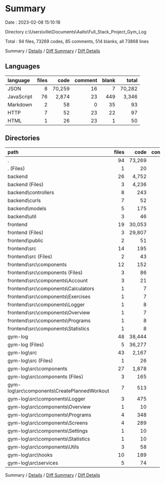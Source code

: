 # Summary

Date : 2023-02-08 15:10:18

Directory c:\\Users\\ville\\Documents\\Aalto\\Full_Stack_Project_Gym_Log

Total : 94 files,  73269 codes, 85 comments, 514 blanks, all 73868 lines

Summary / [Details](details.md) / [Diff Summary](diff.md) / [Diff Details](diff-details.md)

## Languages
| language | files | code | comment | blank | total |
| :--- | ---: | ---: | ---: | ---: | ---: |
| JSON | 8 | 70,259 | 16 | 7 | 70,282 |
| JavaScript | 76 | 2,874 | 23 | 449 | 3,346 |
| Markdown | 2 | 58 | 0 | 35 | 93 |
| HTTP | 7 | 52 | 23 | 22 | 97 |
| HTML | 1 | 26 | 23 | 1 | 50 |

## Directories
| path | files | code | comment | blank | total |
| :--- | ---: | ---: | ---: | ---: | ---: |
| . | 94 | 73,269 | 85 | 514 | 73,868 |
| . (Files) | 1 | 20 | 0 | 2 | 22 |
| backend | 26 | 4,752 | 36 | 136 | 4,924 |
| backend (Files) | 3 | 4,236 | 0 | 16 | 4,252 |
| backend\\controllers | 8 | 243 | 12 | 68 | 323 |
| backend\\curls | 7 | 52 | 23 | 22 | 97 |
| backend\\models | 5 | 175 | 0 | 17 | 192 |
| backend\\util | 3 | 46 | 1 | 13 | 60 |
| frontend | 19 | 30,053 | 25 | 79 | 30,157 |
| frontend (Files) | 3 | 29,807 | 0 | 35 | 29,842 |
| frontend\\public | 2 | 51 | 23 | 2 | 76 |
| frontend\\src | 14 | 195 | 2 | 42 | 239 |
| frontend\\src (Files) | 2 | 43 | 1 | 11 | 55 |
| frontend\\src\\components | 12 | 152 | 1 | 31 | 184 |
| frontend\\src\\components (Files) | 3 | 86 | 1 | 13 | 100 |
| frontend\\src\\components\\Account | 3 | 21 | 0 | 6 | 27 |
| frontend\\src\\components\\Calculators | 1 | 7 | 0 | 2 | 9 |
| frontend\\src\\components\\Exercises | 1 | 7 | 0 | 2 | 9 |
| frontend\\src\\components\\Logger | 1 | 8 | 0 | 2 | 10 |
| frontend\\src\\components\\Overview | 1 | 7 | 0 | 2 | 9 |
| frontend\\src\\components\\Programs | 1 | 8 | 0 | 2 | 10 |
| frontend\\src\\components\\Statistics | 1 | 8 | 0 | 2 | 10 |
| gym-log | 48 | 38,444 | 24 | 297 | 38,765 |
| gym-log (Files) | 5 | 36,277 | 16 | 5 | 36,298 |
| gym-log\\src | 43 | 2,167 | 8 | 292 | 2,467 |
| gym-log\\src (Files) | 1 | 26 | 0 | 2 | 28 |
| gym-log\\src\\components | 27 | 1,878 | 4 | 189 | 2,071 |
| gym-log\\src\\components (Files) | 3 | 165 | 0 | 21 | 186 |
| gym-log\\src\\components\\CreatePlannedWorkout | 7 | 513 | 2 | 59 | 574 |
| gym-log\\src\\components\\Logger | 3 | 475 | 2 | 35 | 512 |
| gym-log\\src\\components\\Overview | 1 | 10 | 0 | 3 | 13 |
| gym-log\\src\\components\\Programs | 4 | 348 | 0 | 28 | 376 |
| gym-log\\src\\components\\Screens | 4 | 289 | 0 | 24 | 313 |
| gym-log\\src\\components\\Settings | 1 | 10 | 0 | 3 | 13 |
| gym-log\\src\\components\\Statistics | 1 | 10 | 0 | 3 | 13 |
| gym-log\\src\\components\\Utils | 3 | 58 | 0 | 13 | 71 |
| gym-log\\src\\hooks | 10 | 189 | 2 | 67 | 258 |
| gym-log\\src\\services | 5 | 74 | 2 | 34 | 110 |

Summary / [Details](details.md) / [Diff Summary](diff.md) / [Diff Details](diff-details.md)